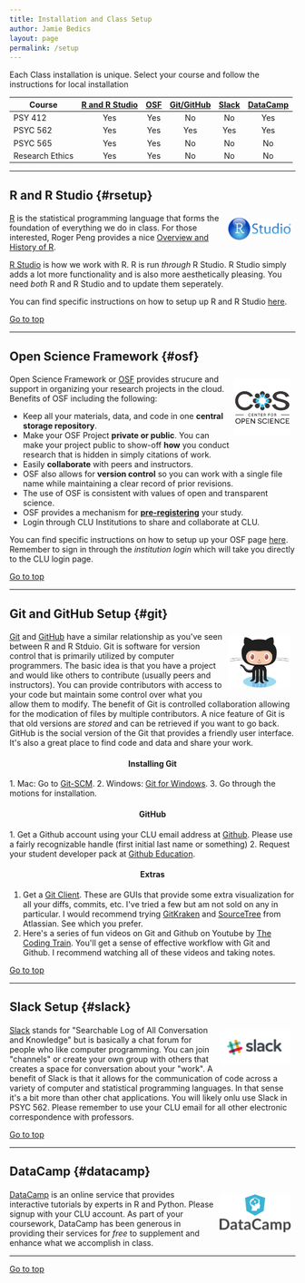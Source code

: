 ```yaml
---
title: Installation and Class Setup
author: Jamie Bedics
layout: page
permalink: /setup
---
```



Each Class installation is unique.  Select your course and follow the instructions for local installation 

| Course |  [R and R Studio](#rsetup) | [OSF](#osf) | [Git/GitHub](#git) | [Slack](#slack) | [DataCamp](#datacamp)
|--- |:-:	|:-: |:-: | :-: | :-: |
| PSY 412 | Yes | Yes | No | No | Yes |
| PSYC 562 | Yes | Yes | Yes | Yes |Yes |
| PSYC 565 | Yes | Yes | No | No |No |
| Research Ethics  | Yes | Yes | No | No |No |

*****

## R and R Studio {#rsetup}

<h4 align="right"><img src="https://raw.githubusercontent.com/CLU-MSCP/bedics/master/public/RStudio-Logo-Blue-Gradient.png" alt="DC" align="right" style="width: 22%; height: 22%; margin:8px"></h4>


[R](https://www.r-project.org/) is the statistical programming language that forms the foundation of everything we do in class. For those interested, Roger Peng provides a nice [Overview and History of R](https://www.youtube.com/watch?v=STihTnVSZnI).  

[R Studio](https://www.rstudio.com/) is how we work with R. R is run *through* R Studio.  R Studio simply adds a lot more functionality and is also more aesthetically pleasing.  You need *both* R and R Studio and to update them seperately. 

You can find specific instructions on how to setup up R and R Studio [here](https://speakerdeck.com/jdbedics/r-and-r-studio-setup). 

<a href="#">Go to top</a>

*****

## Open Science Framework {#osf}

<h4 align="right"><img src="https://raw.githubusercontent.com/CLU-MSCP/bedics/master/public/cos-400-square.png" alt="DC" align="right" style="width: 20%; height: 20%; margin:8px"></h4>

Open Science Framework or [OSF](https://osf.io/institutions/callutheran/) provides strucure and support in organizing your research projects in the cloud. Benefits of OSF including the following:

  * Keep all your materials, data, and code in one **central storage repository**.
  * Make your OSF Project **private or public**. You can make your project public to show-off **how** you conduct research that is hidden in simply citations of work.
  * Easily **collaborate** with peers and instructors.  
  * OSF also allows for **version control** so you can work with a single file name while maintaining a clear record of prior revisions.
  * The use of OSF is consistent with values of open and transparent science. 
  * OSF provides a mechanism for **[pre-registering](http://help.osf.io/m/registrations/l/524205-register-your-project)** your study.
  * Login through CLU Institutions to share and collaborate at CLU.

You can find specific instructions on how to setup up your OSF page [here](https://speakerdeck.com/jdbedics/osf-setup-for-class-projects-or-theses). Remember to sign in through the *institution login* which will take you directly to the CLU login page.  

<a href="#">Go to top</a>

*****

## Git and GitHub Setup {#git} 

<h4 align="right"><img src="https://raw.githubusercontent.com/CLU-MSCP/bedics/master/public/Octocat.png" alt="DC" align="right" style="width: 22%; height: 22%; margin:8px"></h4> 

[Git](https://git-scm.com/) and [GitHub](https://github.com/) have a similar relationship as you've seen between R and R Stduio.  Git is software for version control that is primarily utilized by computer programmers.  The basic idea is that you have a project and would like others to contribute (usually peers and instructors).  You can provide contributors with access to your code but maintain some control over what you allow them to modify.  The benefit of Git is controlled collaboration allowing for the modication of files by multiple contributors.  A nice feature of Git is that old versions are *stored* and can be retrieved if you want to go back. GitHub is the social version of the Git that provides a friendly user interface.  It's also a great place to find code and data and share your work. 

<h4 align="center"><strong>Installing Git</strong></h4>
<p>
1. Mac: Go to <a  href="https://git-scm.com/">Git-SCM</a>.
2. Windows:  <a  href="https://git-for-windows.github.io/">Git for Windows</a>.
3. Go through the motions for installation.
</p>
<h4 align="center"><strong>GitHub</strong></h4>
<p>
1. Get a Github account using your CLU email address at  <a href="https://github.com/">Github</a>. Please use a fairly recognizable handle (first initial last name or something)
2. Request your student developer pack at <a href="https://education.github.com/">Github Education</a>.
</p>

<h4 align="center"><strong>Extras</strong></h4>

1. Get a <a  href="https://git-scm.com/downloads/guis/">Git Client</a>.  These are GUIs that provide some extra visualization for all your diffs, commits, etc.  I've tried a few but am not sold on any in particular. I would recommend trying [GitKraken](https://www.gitkraken.com/) and [SourceTree](https://confluence.atlassian.com/get-started-with-sourcetree/install-sourcetree-847359094.html) from Atlassian.  See which you prefer. 
2. Here's a series of fun videos on Git and Github on Youtube by <a  href="https://www.youtube.com/watch?v=BCQHnlnPusY">The Coding Train</a>.  You'll get a sense of effective workflow with Git and Github. I recommend watching all of these videos and taking notes.

<a href="#">Go to top</a>

*****

## Slack Setup {#slack}

<h4 align="justify"><img src="https://raw.githubusercontent.com/CLU-MSCP/bedics/master/public/slack_rgb.png" alt="DC" align="right" style="width: 25%; height: 25%; margin:8px"></h4>

[Slack](https://slack.com/) stands for "Searchable Log of All Conversation and Knowledge" but is basically a chat forum for people who like computer programming.  You can join "channels" or create your own group with others that creates a space for conversation about your "work". 
A benefit of Slack is that it allows for the communication of code across a variety of computer and statistical programming languages. In that sense it's a bit more than other chat applications. You will likely onlu use Slack in PSYC 562. Please remember to use your CLU email for all other electronic correspondence with professors.

<a href="#">Go to top</a>

*****

## DataCamp {#datacamp}

<h4 align="justify"><img src="https://raw.githubusercontent.com/CLU-MSCP/bedics/master/public/datacamp.png" alt="DC" align="right" style="width: 25%; height: 25%; margin:8px"></h4>

[DataCamp](https://www.datacamp.com/) is an online service that provides interactive tutorials by experts in R and Python.  Please signup with your CLU account.  As part of your coursework, DataCamp has been generous in providing their services for *free* to supplement and enhance what we accomplish in class.  

*****

<a href="#">Go to top</a>
